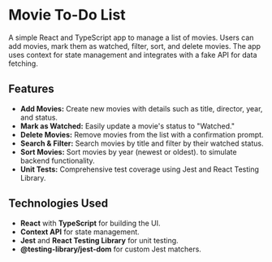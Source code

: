 # Movie To-Do List

A simple React and TypeScript app to manage a list of movies. Users can add movies, mark them as watched, filter, sort, and delete movies. The app uses context for state management and integrates with a fake API for data fetching.

## Features

- **Add Movies:** Create new movies with details such as title, director, year, and status.
- **Mark as Watched:** Easily update a movie's status to "Watched."
- **Delete Movies:** Remove movies from the list with a confirmation prompt.
- **Search & Filter:** Search movies by title and filter by their watched status.
- **Sort Movies:** Sort movies by year (newest or oldest). to simulate backend functionality.
- **Unit Tests:** Comprehensive test coverage using Jest and React Testing Library.

## Technologies Used

- **React** with **TypeScript** for building the UI.
- **Context API** for state management.
- **Jest** and **React Testing Library** for unit testing.
- **@testing-library/jest-dom** for custom Jest matchers.

